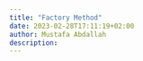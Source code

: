 ```yaml
---
title: "Factory Method"
date: 2023-02-28T17:11:19+02:00
author: Mustafa Abdallah
description:
---
```

